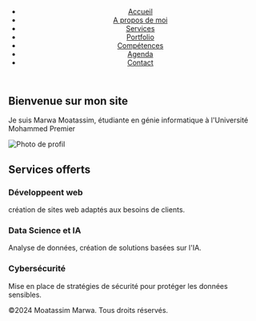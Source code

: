 <head><meta http-equiv="Content-Type" content="text/html; charset=UTF-8">
        <title>mon site web</title>
        <html>
        <link rel="stylesheet" href="testcss.css">
    </head>
    <body>
        <header>
            <nav>
                <ul><li><a href="file:///C:/Users/dell/Documents/index.html">Accueil</a></li>
                    <li><a href="file:///C:/Users/dell/Documents/cv.html">A propos de moi</a></li>
                    <li><a href="file:///C:/Users/dell/Documents/services.html">Services</a></li>
                    <li><a href="file:///C:/Users/dell/Documents/portfolio.html">Portfolio</a></li>
                    <li><a href="file:///C:/Users/dell/Documents/skills.html">Compétences</a></li>
                    <li><a href="file:///C:/Users/dell/Documents/agenda.html">Agenda</a></li>
                    <li><a href="file:///C:/Users/dell/Documents/contact.html">Contact</a></li>
            </ul></nav>
        </header>
    <main>
        <section id="introduction">
            <h1>Bienvenue sur mon site</h1>
            <p>Je suis Marwa Moatassim, étudiante en génie informatique à l'Université Mohammed Premier </p>
            <img src="C:\Users\dell\Pictures\pfp.png.jpeg" alt="Photo de profil">
        </section>
        <section id="services">
            <h2>Services offerts</h2>
            <div class="servicess">
                <article class="service">
                    <h3>Développeent web</h3>
                    <p>création de sites web adaptés aux besoins de clients.</p>
                </article>
                <article class="service">
                    <h3>Data Science et IA</h3>
                    <p>Analyse de données, création de solutions basées sur l'IA.</p>
                </article>
                <article class="service">
                    <h3>Cybersécurité</h3>
                    <p>Mise en place de stratégies de sécurité pour protéger les données sensibles.</p>
                </article>
            </div>
        </section>
    </main>
    <footer>
        <p>©2024 Moatassim Marwa. Tous droits réservés.</p>
    </footer>
    
    
</body></html>

